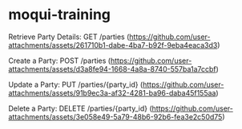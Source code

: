 # moqui-training

Retrieve Party Details: GET /parties
(https://github.com/user-attachments/assets/261710b1-dabe-4ba7-b92f-9eba4eaca3d3)

Create a Party: POST /parties
(https://github.com/user-attachments/assets/d3a8fe94-1668-4a8a-8740-557ba1a7ccbf)

Update a Party: PUT /parties/{party_id}
(https://github.com/user-attachments/assets/91b9ec3a-af32-4281-ba96-daba45f155aa)

Delete a Party: DELETE /parties/{party_id}
(https://github.com/user-attachments/assets/3e058e49-5a79-48b6-92b6-fea3e2c50d75)



